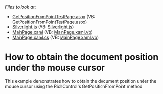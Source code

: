 <!-- default file list -->
*Files to look at*:

* [GetPositionFromPointTestPage.aspx](./CS/GetPositionFromPoint.Web/GetPositionFromPointTestPage.aspx) (VB: [GetPositionFromPointTestPage.aspx](./VB/GetPositionFromPoint.Web/GetPositionFromPointTestPage.aspx))
* [Silverlight.js](./CS/GetPositionFromPoint.Web/Silverlight.js) (VB: [Silverlight.js](./VB/GetPositionFromPoint.Web/Silverlight.js))
* [MainPage.xaml](./CS/GetPositionFromPoint/MainPage.xaml) (VB: [MainPage.xaml.vb](./VB/GetPositionFromPoint/MainPage.xaml.vb))
* [MainPage.xaml.cs](./CS/GetPositionFromPoint/MainPage.xaml.cs) (VB: [MainPage.xaml.vb](./VB/GetPositionFromPoint/MainPage.xaml.vb))
<!-- default file list end -->
# How to obtain the document position under the mouse cursor


<p>This example demonstrates how to obtain the document position under the mouse cursor using the RichControl's GetPositionFromPoint method.</p>

<br/>


